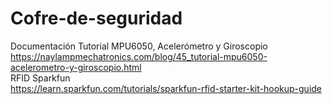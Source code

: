 # Cofre-de-seguridad
Documentación
Tutorial MPU6050, Acelerómetro y Giroscopio
<br>https://naylampmechatronics.com/blog/45_tutorial-mpu6050-acelerometro-y-giroscopio.html
<br>RFID Sparkfun
<br>https://learn.sparkfun.com/tutorials/sparkfun-rfid-starter-kit-hookup-guide
